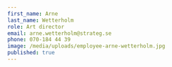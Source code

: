 ```yaml
---
first_name: Arne
last_name: Wetterholm
role: Art director
email: arne.wetterholm@strateg.se
phone: 070-184 44 39
image: /media/uploads/employee-arne-wetterholm.jpg
published: true
---
```

